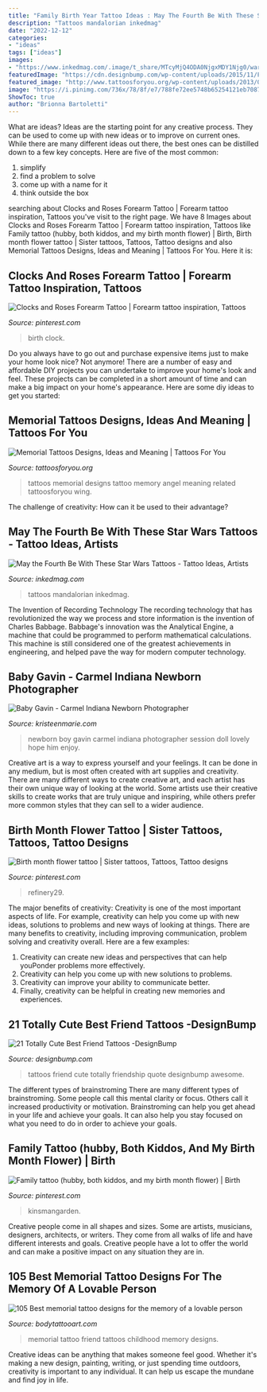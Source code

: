 ```yaml
---
title: "Family Birth Year Tattoo Ideas : May The Fourth Be With These Star Wars Tattoos"
description: "Tattoos mandalorian inkedmag"
date: "2022-12-12"
categories:
- "ideas"
tags: ["ideas"]
images:
- "https://www.inkedmag.com/.image/t_share/MTcyMjQ4ODA0NjgxMDY1Njg0/wars.png"
featuredImage: "https://cdn.designbump.com/wp-content/uploads/2015/11/Friendship-quote-tattoos.jpg"
featured_image: "http://www.tattoosforyou.org/wp-content/uploads/2013/09/Memorial-Tattoos-Designs.jpg"
image: "https://i.pinimg.com/736x/78/8f/e7/788fe72ee5748b65254121eb7087924d.jpg"
ShowToc: true
author: "Brionna Bartoletti"
---
```



What are ideas?
Ideas are the starting point for any creative process. They can be used to come up with new ideas or to improve on current ones. While there are many different ideas out there, the best ones can be distilled down to a few key concepts. Here are five of the most common:
1. simplify
2. find a problem to solve
3. come up with a name for it
4. think outside the box

	

		
searching about Clocks and Roses Forearm Tattoo | Forearm tattoo inspiration, Tattoos you've visit to the right page. We have 8 Images about Clocks and Roses Forearm Tattoo | Forearm tattoo inspiration, Tattoos like Family tattoo (hubby, both kiddos, and my birth month flower) | Birth, Birth month flower tattoo | Sister tattoos, Tattoos, Tattoo designs and also Memorial Tattoos Designs, Ideas and Meaning | Tattoos For You. Here it is:
		
    
## Clocks And Roses Forearm Tattoo | Forearm Tattoo Inspiration, Tattoos

<img loading=lazy src="https://i.pinimg.com/736x/70/a9/76/70a9768aea523ff626cdde90d31dd71a.jpg" onerror="this.onerror=null;this.src='https://tse1.mm.bing.net/th?id=OIP.BdLLjTsqKnbVyh9fmYfomgHaI5&amp;pid=15.1';" alt="Clocks and Roses Forearm Tattoo | Forearm tattoo inspiration, Tattoos">

_Source: pinterest.com_

>birth clock. 

	

Do you always have to go out and purchase expensive items just to make your home look nice? Not anymore! There are a number of easy and affordable DIY projects you can undertake to improve your home's look and feel. These projects can be completed in a short amount of time and can make a big impact on your home's appearance. Here are some diy ideas to get you started: 

    
## Memorial Tattoos Designs, Ideas And Meaning | Tattoos For You

<img loading=lazy src="http://www.tattoosforyou.org/wp-content/uploads/2013/09/Memorial-Tattoos-Designs.jpg" onerror="this.onerror=null;this.src='https://tse1.mm.bing.net/th?id=OIP.0sOhd050vuguWGmda7L3UwHaJ4&amp;pid=15.1';" alt="Memorial Tattoos Designs, Ideas and Meaning | Tattoos For You">

_Source: tattoosforyou.org_

>tattoos memorial designs tattoo memory angel meaning related tattoosforyou wing. 

	

The challenge of creativity: How can it be used to their advantage?
 

    
## May The Fourth Be With These Star Wars Tattoos - Tattoo Ideas, Artists

<img loading=lazy src="https://www.inkedmag.com/.image/t_share/MTcyMjQ4ODA0NjgxMDY1Njg0/wars.png" onerror="this.onerror=null;this.src='https://tse3.mm.bing.net/th?id=OIP.vx9uYAPfvgjkOsTzXE2r3QHaD4&amp;pid=15.1';" alt="May the Fourth Be With These Star Wars Tattoos - Tattoo Ideas, Artists">

_Source: inkedmag.com_

>tattoos mandalorian inkedmag. 

	

The Invention of Recording Technology
The recording technology that has revolutionized the way we process and store information is the invention of Charles Babbage. Babbage's innovation was the Analytical Engine, a machine that could be programmed to perform mathematical calculations. This machine is still considered one of the greatest achievements in engineering, and helped pave the way for modern computer technology.

    
## Baby Gavin - Carmel Indiana Newborn Photographer

<img loading=lazy src="http://kristeenmarie.com/photography/blog/wp-content/uploads/2016/02/2016-02-17_0001.jpg" onerror="this.onerror=null;this.src='https://tse1.mm.bing.net/th?id=OIP.NzabXBQmvmcYX2XHf9tHwwHaJ4&amp;pid=15.1';" alt="Baby Gavin - Carmel Indiana Newborn Photographer">

_Source: kristeenmarie.com_

>newborn boy gavin carmel indiana photographer session doll lovely hope him enjoy. 

	

Creative art is a way to express yourself and your feelings. It can be done in any medium, but is most often created with art supplies and creativity. There are many different ways to create creative art, and each artist has their own unique way of looking at the world. Some artists use their creative skills to create works that are truly unique and inspiring, while others prefer more common styles that they can sell to a wider audience.

    
## Birth Month Flower Tattoo | Sister Tattoos, Tattoos, Tattoo Designs

<img loading=lazy src="https://i.pinimg.com/736x/78/8f/e7/788fe72ee5748b65254121eb7087924d.jpg" onerror="this.onerror=null;this.src='https://tse3.mm.bing.net/th?id=OIP.YQj9RBMSpNE2y8zAew5KGQHaHU&amp;pid=15.1';" alt="Birth month flower tattoo | Sister tattoos, Tattoos, Tattoo designs">

_Source: pinterest.com_

>refinery29. 

	

The major benefits of creativity:
Creativity is one of the most important aspects of life. For example, creativity can help you come up with new ideas, solutions to problems and new ways of looking at things. There are many benefits to creativity, including improving communication, problem solving and creativity overall. Here are a few examples:
1) Creativity can create new ideas and perspectives that can help youPonder problems more effectively.
2) Creativity can help you come up with new solutions to problems.
3) Creativity can improve your ability to communicate better.
4) Finally, creativity can be helpful in creating new memories and experiences.

    
## 21 Totally Cute Best Friend Tattoos -DesignBump

<img loading=lazy src="https://cdn.designbump.com/wp-content/uploads/2015/11/Friendship-quote-tattoos.jpg" onerror="this.onerror=null;this.src='https://tse1.mm.bing.net/th?id=OIP.Hul4HicxeWN-vpzjvEd7YQHaLH&amp;pid=15.1';" alt="21 Totally Cute Best Friend Tattoos -DesignBump">

_Source: designbump.com_

>tattoos friend cute totally friendship quote designbump awesome. 

	

The different types of brainstroming
There are many different types of brainstroming. Some people call this mental clarity or focus. Others call it increased productivity or motivation. Brainstroming can help you get ahead in your life and achieve your goals. It can also help you stay focused on what you need to do in order to achieve your goals.

    
## Family Tattoo (hubby, Both Kiddos, And My Birth Month Flower) | Birth

<img loading=lazy src="https://i.pinimg.com/736x/65/d9/55/65d955c4c98eb908315cef3ba1f4202f.jpg" onerror="this.onerror=null;this.src='https://tse1.mm.bing.net/th?id=OIP.I_0H470R4QtxHMvcDuEDJAHaJ6&amp;pid=15.1';" alt="Family tattoo (hubby, both kiddos, and my birth month flower) | Birth">

_Source: pinterest.com_

>kinsmangarden. 

	

Creative people come in all shapes and sizes. Some are artists, musicians, designers, architects, or writers. They come from all walks of life and have different interests and goals. Creative people have a lot to offer the world and can make a positive impact on any situation they are in.

    
## 105 Best Memorial Tattoo Designs For The Memory Of A Lovable Person

<img loading=lazy src="https://www.bodytattooart.com/wp-content/uploads/2019/09/memorial-tattoo-design-028.jpg" onerror="this.onerror=null;this.src='https://tse3.mm.bing.net/th?id=OIP.lMKH3ylMtOqn8i5hMnCVcwHaJ4&amp;pid=15.1';" alt="105 Best memorial tattoo designs for the memory of a lovable person">

_Source: bodytattooart.com_

>memorial tattoo friend tattoos childhood memory designs. 

	

Creative ideas can be anything that makes someone feel good. Whether it's making a new design, painting, writing, or just spending time outdoors, creativity is important to any individual. It can help us escape the mundane and find joy in life.

